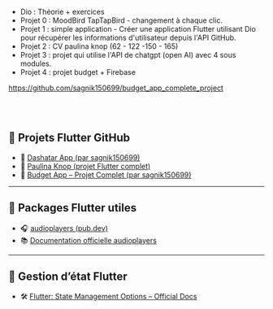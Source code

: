 - Dio : Théorie + exercices
- Projet 0 : MoodBird TapTapBird - changement à chaque clic.
- Projet 1 : simple application -  Créer une application Flutter utilisant Dio pour récupérer les informations d'utilisateur depuis l'API GitHub. 
- Projet 2 : CV paulina knop    (62 - 122 -150 - 165)
- Projet 3 : projet qui utilise l'API de chatgpt (open AI) avec 4 sous modules.
- Projet 4 : projet budget + Firebase
  
https://github.com/sagnik150699/budget_app_complete_project

<br/>
<br/>


## 🌟 Projets Flutter GitHub

- 🔗 [Dashatar App (par sagnik150699)](https://github.com/sagnik150699/my_dashatar_app)
- 🔗 [Paulina Knop (projet Flutter complet)](https://github.com/paulinaknop/paulina_knop)
- 🔗 [Budget App – Projet Complet (par sagnik150699)](https://github.com/sagnik150699/budget_app_complete_project)

---

## 🎵 Packages Flutter utiles

- 🎧 [audioplayers (pub.dev)](https://pub.dev/packages/audioplayers)
- 📚 [Documentation officielle audioplayers](http://docs.flutter.dev/data-and-backend/state-mgmt/options)

---

## 🧠 Gestion d’état Flutter

- 🛠️ [Flutter: State Management Options – Official Docs](http://docs.flutter.dev/data-and-backend/state-mgmt/options)


